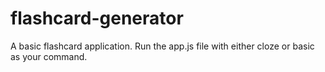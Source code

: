 # flashcard-generator
A basic flashcard application. Run the app.js file with either cloze or basic as your command.
